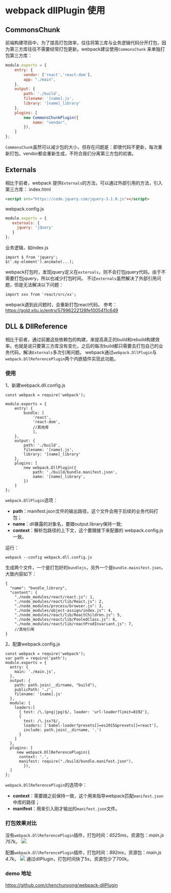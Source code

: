 # webpack dllPlugin 使用
## CommonsChunk
前端构建项目中，为了提高打包效率，往往将第三库与业务逻辑代码分开打包，因为第三方库往往不需要经常打包更新。webpack建议使用`CommonsChunk` 来单独打包第三方库：
```js
module.exports = {
    entry: {
        vendor: ['react','react-dom'],
        app: "./main",
    },
    output: {
        path: './build',
        filename: '[name].js',
        library: '[name]_library'
    },
    plugins: [
        new CommonsChunkPlugin({
            name: "vendor",
        }),
    ]
};
```

`CommonsChunk`虽然可以减少包的大小，但存在问题是：即使代码不更新，每次重新打包，vendor都会重新生成，不符合我们分离第三方包的初衷。
## Externals
相比于前者，webpack 提供`Externals`的方法，可以通过外部引用的方法，引入第三方库：
index.html
```html
<script src="https://code.jquery.com/jquery-3.1.0.js"></script>
```
webpack.config.js
```js
module.exports = {
   externals: {
     jquery: 'jQuery'
   }
};
```
业务逻辑，如index.js
```
import $ from 'jquery';
$('.my-element').animate(...);
```
webpack打包时，发现jquery定义在`externals`，则不会打包jquery代码。由于不需要打包jquery，所以也减少打包时间。
不过`externals`虽然解决了外部引用问题，但是无法解决以下问题：
```
import xxx from 'react/src/xx';
```
webpack遇到此问题时，会重新打包react代码。
参考：https://gold.xitu.io/entry/57996222128fe1005411c649
## DLL & DllReference
相比于前者，通过前置这些依赖包的构建，来提高真正的build和rebuild构建效率。也就是说只要第三方库没有变化，之后的每次build都只需要去打包自己的业务代码，解决`Externals`多次引用问题。
webpack通过`webpack.DllPlugin`与`webpack.DllReferencePlugin`两个内嵌插件实现此功能。
### 使用
1、新建webpack.dll.config.js
```
const webpack = require('webpack');

module.exports = {
    entry: {
        bundle: [
            'react',
            'react-dom',
            //其他库
            ],
    },
    output: {
        path: './build',
        filename: '[name].js',
        library: '[name]_library'
    },
    plugins: [
        new webpack.DllPlugin({
            path: './build/bundle.manifest.json',
            name: '[name]_library',
        })
    ]
};

```

`webpack.DllPlugin`选项：
- **path**：manifest.json文件的输出路径，这个文件会用于后续的业务代码打包；
- **name**：dll暴露的对象名，要跟output.library保持一致;
- **context**：解析包路径的上下文，这个要跟接下来配置的 webpack.config.js 一致。

运行：
```
webpack --config webpack.dll.config.js
```
生成两个文件，一个是打包好的`bundlejs`，另外一个是`bundle.mainifest.json`，大致内容如下：
```
{
  "name": "bundle_library",
  "content": {
    "./node_modules/react/react.js": 1,
    "./node_modules/react/lib/React.js": 2,
    "./node_modules/process/browser.js": 3,
    "./node_modules/object-assign/index.js": 4,
    "./node_modules/react/lib/ReactChildren.js": 5,
    "./node_modules/react/lib/PooledClass.js": 6,
    "./node_modules/react/lib/reactProdInvariant.js": 7,
    //其他引用
}
```
2、配置webpack.config.js
```
const webpack = require('webpack');
var path = require('path');
module.exports = {
  entry: {
    main: './main.js',
  },
  output: {
    path: path.join(__dirname, "build"),
    publicPath: './',
    filename: '[name].js'
  },
  module: {
    loaders:[
      { test: /\.(png|jpg)$/, loader: 'url-loader?limit=8192'},
      {
        test: /\.jsx?$/,
        loaders: ['babel-loader?presets[]=es2015&presets[]=react'],
        include: path.join(__dirname, '.')
      }
    ]
  },
  plugins: [
     new webpack.DllReferencePlugin({
      context: '.',
      manifest: require("./build/bundle.manifest.json"),
        }),
  ]
};
```

`webpack.DllReferencePlugin`的选项中：
- **context**：需要跟之前保持一致，这个用来指导webpack匹配`manifest.json`中库的路径；
- **manifest**：用来引入刚才输出的`manifest.json`文件。

### 打包效果对比
没有`webpack.DllReferencePlugin`插件，打包时间：*6525ms*，资源包：*main.js 757k*。
![](http://www.chenchunyong.com/images/front/withoutDll.png)

配置`webpack.DllReferencePlugin`插件，打包时间：*892ms*，资源包：*main.js 4.7k*。
![](http://www.chenchunyong.com/images/front/dll.png)
通过dllPlugin，打包时间快了5s，资源包少了700k。
### demo 地址
https://github.com/chenchunyong/webpack-dllPlugin